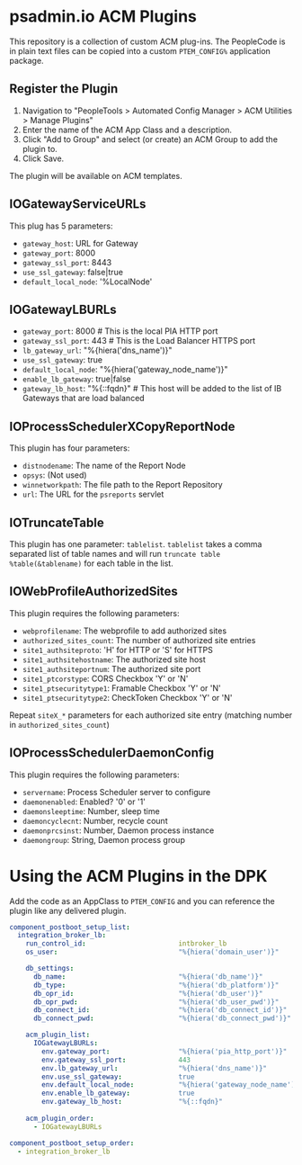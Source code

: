 # psadmin.io ACM Plugins

This repository is a collection of custom ACM plug-ins. The PeopleCode is in plain text files can be copied into a custom `PTEM_CONFIG%` application package.

## Register the Plugin

1. Navigation to "PeopleTools > Automated Config Manager > ACM Utilities > Manage Plugins"
1. Enter the name of the ACM App Class and a description.
1. Click "Add to Group" and select (or create) an ACM Group to add the plugin to.
1. Click Save.

The plugin will be available on ACM templates.

## IOGatewayServiceURLs

This plug has 5 parameters:

* `gateway_host`: URL for Gateway
* `gateway_port`: 8000
* `gateway_ssl_port`: 8443
* `use_ssl_gateway`: false|true
* `default_local_node`: '%LocalNode'

## IOGatewayLBURLs

* `gateway_port`: 8000 # This is the local PIA HTTP port
* `gateway_ssl_port`: 443 # This is the Load Balancer HTTPS port
* `lb_gateway_url`: "%{hiera('dns_name')}"
* `use_ssl_gateway`: true
* `default_local_node`: "%{hiera('gateway_node_name')}"
* `enable_lb_gateway`: true|false
* `gateway_lb_host`: "%{::fqdn}" # This host will be added to the list of IB Gateways that are load balanced

## IOProcessSchedulerXCopyReportNode

This plugin has four parameters: 

* `distnodename`: The name of the Report Node
* `opsys`: (Not used)
* `winnetworkpath`: The file path to the Report Repository
* `url`: The URL for the `psreports` servlet

## IOTruncateTable

This plugin has one parameter: `tablelist`. `tablelist` takes a comma separated list of table names and will run `truncate table %table(&tablename)` for each table in the list.

## IOWebProfileAuthorizedSites

This plugin requires the following parameters:

* `webprofilename`:  The webprofile to add authorized sites
* `authorized_sites_count`: The number of authorized site entries
* `site1_authsiteproto`: 'H' for HTTP or 'S' for HTTPS
* `site1_authsitehostname`: The authorized site host
* `site1_authsiteportnum`: The authorized site port
* `site1_ptcorstype`: CORS Checkbox 'Y' or 'N'
* `site1_ptsecuritytype1`: Framable Checkbox 'Y' or 'N'
* `site1_ptsecuritytype2`: CheckToken Checkbox 'Y' or 'N'

Repeat `siteX_*` parameters for each authorized site entry (matching number in `authorized_sites_count`)

## IOProcessSchedulerDaemonConfig

This plugin requires the following parameters:

* `servername`:  Process Scheduler server to configure
* `daemonenabled`: Enabled? '0' or '1'
* `daemonsleeptime`: Number, sleep time
* `daemoncyclecnt`: Number, recycle count
* `daemonprcsinst`: Number, Daemon process instance
* `daemongroup`: String, Daemon process group


# Using the ACM Plugins in the DPK

Add the code as an AppClass to `PTEM_CONFIG` and you can reference the plugin like any delivered plugin.

```yaml
component_postboot_setup_list:
  integration_broker_lb:
    run_control_id:                       intbroker_lb
    os_user:                              "%{hiera('domain_user')}"

    db_settings:
      db_name:                            "%{hiera('db_name')}"
      db_type:                            "%{hiera('db_platform')}"
      db_opr_id:                          "%{hiera('db_user')}"
      db_opr_pwd:                         "%{hiera('db_user_pwd')}"
      db_connect_id:                      "%{hiera('db_connect_id')}"
      db_connect_pwd:                     "%{hiera('db_connect_pwd')}"

    acm_plugin_list:
      IOGatewayLBURLs:
        env.gateway_port:                 "%{hiera('pia_http_port')}"
        env.gateway_ssl_port:             443
        env.lb_gateway_url:               "%{hiera('dns_name')}"
        env.use_ssl_gateway:              true
        env.default_local_node:           "%{hiera('gateway_node_name')}"
        env.enable_lb_gateway:            true
        env.gateway_lb_host:              "%{::fqdn}"
  
    acm_plugin_order:
      - IOGatewayLBURLs 

component_postboot_setup_order:
  - integration_broker_lb
```
